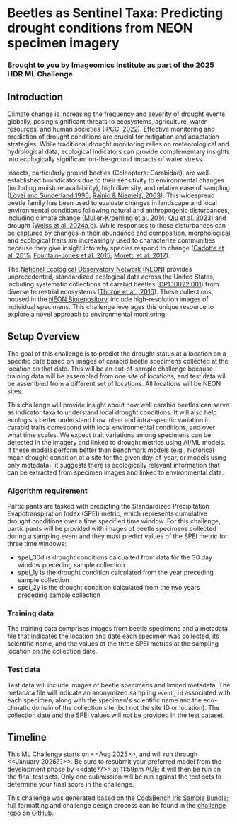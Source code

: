 # Beetles as Sentinel Taxa: Predicting drought conditions from NEON specimen imagery
### Brought to you by Imageomics Institute as part of the 2025 HDR ML Challenge

## Introduction 

Climate change is increasing the frequency and severity of drought events globally, posing significant threats to ecosystems, agriculture, water resources, and human societies ([IPCC, 2022](https://www.ipcc.ch/report/ar6/wg2/)). Effective monitoring and prediction of drought conditions are crucial for mitigation and adaptation strategies. While traditional drought monitoring relies on meteorological and hydrological data, ecological indicators can provide complementary insights into ecologically significant on-the-ground impacts of water stress.

Insects, particularly ground beetles (Coleoptera: Carabidae), are well-established bioindicators due to their sensitivity to environmental changes (including moisture availability), high diversity, and relative ease of sampling ([Lövei and Sunderland 1996](https://doi.org/10.1146/annurev.en.41.010196.001311); [Rainio & Niemelä, 2003](https://doi.org/10.1023/A:1022412617568)). This widespread beetle family has been used to evaluate changes in landscape and local environmental conditions following natural and anthropogenic disturbances, including climate change ([Muller-Kroehling et al. 2014](https://www.zobodat.at/pdf/Angewandte-Carabidologie_10_0097-0100.pdf); [Qiu et al. 2023](https://doi.org/10.1111/geb.13670)) and drought ([Weiss et al. 2024a](https://doi.org/10.1007/s10980-024-01920-1),[b](https://doi.org/10.1111/ecog.07020)). While responses to these disturbances can be captured by changes in their abundance and composition, morphological and ecological traits are increasingly used to characterize communities because they give insight into why species respond to change ([Cadotte et al. 2015](https://doi.org/10.1016/j.tree.2015.07.001); [Fountain-Jones et al. 2015](https://doi.org/10.1111/een.12158); [Moretti et al. 2017](https://doi.org/10.1111/1365-2435.12776)).

The [National Ecological Observatory Network (NEON)](https://www.neonscience.org/) provides unprecedented, standardized ecological data across the United States, including systematic collections of carabid beetles ([DP1.10022.001](https://data.neonscience.org/data-products/DP1.10022.001)) from diverse terrestrial ecosystems ([Thorpe et al., 2016]( https://doi.org/10.1002/ecs2.1627)). These collections, housed in the [NEON Biorepository](https://biorepo.neonscience.org), include high-resolution images of individual specimens. This challenge leverages this unique resource to explore a novel approach to environmental monitoring.

## Setup Overview
The goal of this challenge is to predict the drought status at a location on a specific date based on images of carabid beetle specimens collected at the location on that date. This will be an out-of-sample challenge because training data will be assembled from one site of locations, and test data will be assembled from a different set of locations. All locations will be NEON sites.

This challenge will provide insight about how well carabid beetles can serve as indicator taxa to understand local drought conditions. It will also help ecologists better understand how inter- and intra-specific variation in carabid traits correspond with local environmental conditions, and over what time scales. We expect trait variations among specimens can be detected in the imagery and linked to drought metrics using AI/ML models. If these models perform better than benchmark models (e.g., historical mean drought condition at a site for the given day-of-year, or models using only metadata), it suggests there is ecologically relevant information that can be extracted from specimen images and linked to environmental data.

### Algorithm requirement
Participants are tasked with predicting the Standardized Precipitation Evapotranspiration Index (SPEI) metric, which represents cumulative drought conditions over a time specified time window. For this challenge, participants will be provided with images of beetle specimens collected during a sampling event and they must predict values of the SPEI metric for three time windows:

- spei_30d is drought conditions calcualted from data for the 30 day window preceding sample collection
- spei_1y is the drought condition calculated from the year preceding sample collection
- spei_2y is the drought condition calculated from the two years preceding sample collection

### Training data
The training data comprises images from beetle specimens and a metadata file that indicates the location and date each specimen was collected, its scientific name, and the values of the three SPEI metrics at the sampling location on the collection date. 

### Test data
Test data will include images of beetle specimens and limited metadata. The metadata file will indicate an anonymized sampling `event_id` associated with each specimen, along with the specimen's scientific name and the eco-climatic domain of the collection site (but not the site ID or location). The collection date and the SPEI values will not be provided in the test dataset.  

## Timeline

This ML Challenge starts on <<Aug 2025>>, and will run through <<January 2026??>>. Be sure to resubmit your preferred model from the development phase by <<date??>> at 11:59pm [AOE](https://www.timeanddate.com/time/zones/aoe); it will then be run on the final test sets. Only one submission will be run against the test sets to determine your final score in the challenge.


This challenge was generated based on the [CodaBench Iris Sample Bundle](https://github.com/codalab/competition-examples/tree/master/codabench/iris/bundle); full formatting and challenge design process can be found in the [challenge repo on GitHub](https://github.com/Imageomics/HDR-SMood-Challenge).
